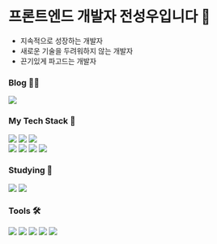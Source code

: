 # 프론트엔드 개발자 전성우입니다 🧐
- 지속적으로 성장하는 개발자
- 새로운 기술을 두려워하지 않는 개발자
- 끈기있게 파고드는 개발자

### Blog ✍🏻
<div>
  <a href="https://velog.io/@castillou/posts">
    <img src="https://img.shields.io/badge/Velog-20C997?style=for-the-badge&logo=Velog&logoColor=FFFFFF&link=https://velog.io/@castillou/posts" />
  </a>
</div>

### My Tech Stack 🧩
<div>
  <img src="https://img.shields.io/badge/HTML-E34F26.svg?style=for-the-badge&logo=html5&logoColor=FFFFFF" />
  <img src="https://img.shields.io/badge/CSS-1572B6.svg?style=for-the-badge&logo=css3&logoColor=FFFFFF" />
  <img src="https://img.shields.io/badge/Javascript-F7DF1E.svg?style=for-the-badge&logo=javascript&logoColor=20232A" />
</div>
<div>
  <img src="https://img.shields.io/badge/React-20232a.svg?style=for-the-badge&logo=react&logoColor=61DAFB" />
  <img src="https://img.shields.io/badge/React%20Query-FF4154?style=for-the-badge&logo=reactquery&logoColor=FFFFFF" />
  <img src="https://img.shields.io/badge/Styled%20Components-DB7093.svg?style=for-the-badge&logo=styled-components&logoColor=FFFFFF" />
  <img src="https://img.shields.io/badge/Vite-646CFF.svg?style=for-the-badge&logo=vite&logoColor=FFFFFF" /> 
</div>

### Studying 🔎
<div>
  <img src="https://img.shields.io/badge/Redux-764ABC?style=for-the-badge&logo=redux&logoColor=FFFFFF" />
  <img src="https://img.shields.io/badge/NextJs-%20%23000000?style=for-the-badge&logo=Next.js&logoColor=white" />
</div>

### Tools 🛠️
<div>
  <img src="https://img.shields.io/badge/Figma-F24E1E.svg?style=for-the-badge&logo=figma&logoColor=FFFFFF" />
  <img src="https://img.shields.io/badge/Git-F05033?style=for-the-badge&logo=git&logoColor=FFFFFF" />
  <img src="https://img.shields.io/badge/Github-181717?style=for-the-badge&logo=github&logoColor=FFFFFF" />
  <img src="https://img.shields.io/badge/adobe%20photoshop-%23001E36?style=for-the-badge&logo=adobephotoshop&logoColor=white" />
  <img src="https://img.shields.io/badge/adobe%20illustrator-%23330000?style=for-the-badge&logo=adobeillustrator&logoColor=white" />
<div/>

  

  
